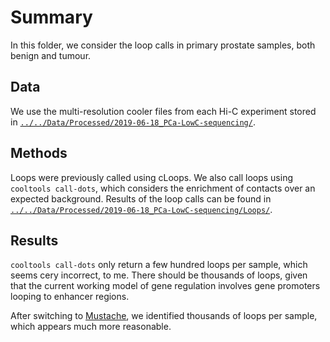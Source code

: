 # Summary

In this folder, we consider the loop calls in primary prostate samples, both benign and tumour.

## Data

We use the multi-resolution cooler files from each Hi-C experiment stored in [`../../Data/Processed/2019-06-18_PCa-LowC-sequencing/`](../../Data/Processed/2019-06-18_PCa-LowC-sequencing/).

## Methods

Loops were previously called using cLoops.
We also call loops using `cooltools call-dots`, which considers the enrichment of contacts over an expected background.
Results of the loop calls can be found in [`../../Data/Processed/2019-06-18_PCa-LowC-sequencing/Loops/`](../../Data/Processed/2019-06-18_PCa-LowC-sequencing/Loops/).

## Results

`cooltools call-dots` only return a few hundred loops per sample, which seems cery incorrect, to me.
There should be thousands of loops, given that the current working model of gene regulation involves gene promoters looping to enhancer regions.

After switching to [Mustache](https://doi.org/10.1186/s13059-020-02167-0), we identified thousands of loops per sample, which appears much more reasonable.
